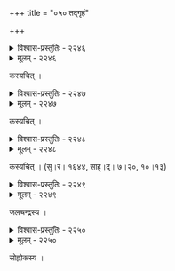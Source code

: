 +++
title = "०५० तद्गृहं"

+++



<details><summary>विश्वास-प्रस्तुतिः - २२४६</summary>

चलत्काष्ठं गलत्कुड्यम् उत्तानतृणसञ्चयम् ।  
गण्डूपदार्थिमण्डूककीर्णं जीर्णं गृहं मम ॥२२४६॥
</details>

<details><summary>मूलम् - २२४६</summary>

चलत्काष्ठं गलत्कुड्यम् उत्तानतृणसञ्चयम् ।  
गण्डूपदार्थिमण्डूककीर्णं जीर्णं गृहं मम ॥२२४६॥
</details>


कस्यचित् ।  



<details><summary>विश्वास-प्रस्तुतिः - २२४७</summary>

हस्तप्राप्यतृणोज्झिताः प्रतिपयोवृत्तिस्खलद्भित्तयो  
दूरालम्बितदारुदन्तुरमुखाः पर्यन्तवल्लीवृत्ताः ।  
वस्त्राभावविलीनसत्रपवधूर्दत्तार्गला निर्गिरस्  
त्यजन्ते चिरशून्यविभ्रमभृतो भिक्षाचरैर् मृद्गृहाः ॥२२४७॥
</details>

<details><summary>मूलम् - २२४७</summary>

हस्तप्राप्यतृणोज्झिताः प्रतिपयोवृत्तिस्खलद्भित्तयो  
दूरालम्बितदारुदन्तुरमुखाः पर्यन्तवल्लीवृत्ताः ।  
वस्त्राभावविलीनसत्रपवधूर्दत्तार्गला निर्गिरस्  
त्यजन्ते चिरशून्यविभ्रमभृतो भिक्षाचरैर् मृद्गृहाः ॥२२४७॥
</details>


कस्यचित् ।  



<details><summary>विश्वास-प्रस्तुतिः - २२४८</summary>

पृथुकार्तस्वरपात्रं भूषितनिःशेषपरिजनं नाथ ।  
विलसत्करेणुगहनं सम्प्रति समम् आवयोः सदनम् ॥२२४८॥
</details>

<details><summary>मूलम् - २२४८</summary>

पृथुकार्तस्वरपात्रं भूषितनिःशेषपरिजनं नाथ ।  
विलसत्करेणुगहनं सम्प्रति समम् आवयोः सदनम् ॥२२४८॥
</details>


कस्यचित् । (सु।र। १६४४, साह्।द्। ७।२०, १०।१३)  



<details><summary>विश्वास-प्रस्तुतिः - २२४९</summary>

धूमेन रिक्तम् अपि निर्भरबाष्पकारि  
दूरीकृतानलम् अपि प्रतिपन्नतापम् ।  
दैन्यातिशून्यम् अपि भूषितबन्धुवर्गम्   
आश्चर्यम् एव खलु खेदकरं गृहं नः ॥२२४९॥
</details>

<details><summary>मूलम् - २२४९</summary>

धूमेन रिक्तम् अपि निर्भरबाष्पकारि  
दूरीकृतानलम् अपि प्रतिपन्नतापम् ।  
दैन्यातिशून्यम् अपि भूषितबन्धुवर्गम्   
आश्चर्यम् एव खलु खेदकरं गृहं नः ॥२२४९॥
</details>


जलचन्द्रस्य ।  



<details><summary>विश्वास-प्रस्तुतिः - २२५०</summary>

उत्सन्नच्छदिर् उच्छ्वसद्वृति गलद्भित्ति स्खलन्मण्डलि  
भ्राम्यत्कुण्डलि हिण्डदाखु खुरलिप्रक्रीडिभेकावलि ।  
पञ्चच्चर्मचटौघपक्षतिपुटप्रारब्धभाम्भाङ्कृति  
श्रीमत्सेनकुलावतंस भवतः शत्रोर् इवास्मद्गृहम् ॥२२५०॥
</details>

<details><summary>मूलम् - २२५०</summary>

उत्सन्नच्छदिर् उच्छ्वसद्वृति गलद्भित्ति स्खलन्मण्डलि  
भ्राम्यत्कुण्डलि हिण्डदाखु खुरलिप्रक्रीडिभेकावलि ।  
पञ्चच्चर्मचटौघपक्षतिपुटप्रारब्धभाम्भाङ्कृति  
श्रीमत्सेनकुलावतंस भवतः शत्रोर् इवास्मद्गृहम् ॥२२५०॥
</details>


सोह्नोकस्य ।  

